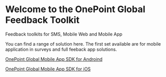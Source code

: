 # Welcome to the OnePoint Global Feedback Toolkit
Feedback toolkits for SMS, Mobile Web and Mobile App

You can find a range of solution here. The first set available are for mobile application in surveys and full feeback app solutions.

[OnePoint Global Mobile App SDK for Androind](http://github.com/OnePointGlobal/OnePoint-Global-Mobile-App-SDK-Android)

[OnePoint Global Mobile App SDK for iOS](http://github.com/OnePointGlobal/OnePoint-Global-Mobile-App-SDK-ios)
